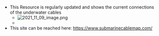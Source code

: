 - This Resource is regularly updated and shows the current connections of the underwater cables
	- ![2021_11_09_image.png](https://cdn.logseq.com/%2F4ea76d37-7bf6-43e6-bc54-17dfdd9c6d6235b73336-6c4b-48cc-9193-c5b03f9cfdb82021_11_09_image.png?Expires=4790118800&Signature=SncY-F3f1RssdMqQLX2AonasWH8QVKcuzWnLrwmxPS~AoTLB0iulJRf4xWAlRqeV7cwfhpi-Vytx~qeSkOzTJKXtA8Qo-59Vp42BY1tPgQPME9VFE1ND2nRONRq~PbjPrZaKzptgTrm42gJ-f0emM-X1zFFpjsbZBhWsbUHKygtpVEAQS-bc3s1tADhjeZM~Wm-b1t3MlL7H0YH3-XOJtAQgMQo4RN~oi9NCIwDFEvvu4KOnv7kVZW55F94ZF~m-1t0SJEKHjgCpWdFXaTvBRQAmVTybjEloktIxsmMOMih8v75ubHnTETpL9GNXkGunMf3Y2-hGLn1bYnWoeeFROQ__&Key-Pair-Id=APKAJE5CCD6X7MP6PTEA)
	-
- This site can be reached here: https://www.submarinecablemap.com/